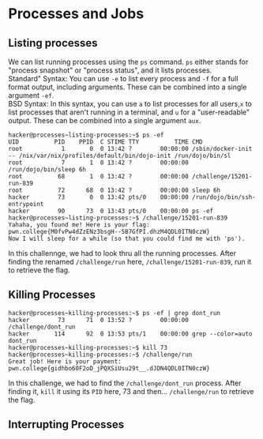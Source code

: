 # Processes and Jobs

## Listing processes

We can list running processes using the `ps` command.
`ps` either stands for "process snapshot" or "process status", and it lists processes.
<br>
Standard" Syntax: You can use `-e` to list every process and `-f` for a full format output, including arguments. These can be combined into a single argument `-ef`.
<br>
BSD Syntax: In this syntax, you can use `a` to list processes for all users,`x` to list processes that aren't running in a terminal, and `u` for a "user-readable" output. These can be combined into a single argument `aux`.

```
hacker@processes~listing-processes:~$ ps -ef
UID          PID    PPID  C STIME TTY          TIME CMD
root           1       0  0 13:42 ?        00:00:00 /sbin/docker-init -- /nix/var/nix/profiles/default/bin/dojo-init /run/dojo/bin/sl
root           7       1  0 13:42 ?        00:00:00 /run/dojo/bin/sleep 6h
root          68       1  0 13:42 ?        00:00:00 /challenge/15201-run-839
root          72      68  0 13:42 ?        00:00:00 sleep 6h
hacker        73       0  0 13:42 pts/0    00:00:00 /run/dojo/bin/ssh-entrypoint
hacker        90      73  0 13:43 pts/0    00:00:00 ps -ef
hacker@processes~listing-processes:~$ /challenge/15201-run-839
Yahaha, you found me! Here is your flag:
pwn.college{M0fvPw4dZzENz3bsgH--5B7GfPI.dhzM4QDL0ITN0czW}
Now I will sleep for a while (so that you could find me with 'ps').
```

In this challennge, we had to look thru all the running processes.
After finding the renamed `/challenge/run` here, `/challenge/15201-run-839`, 
run it to retrieve the flag.

## Killing Processes

```
hacker@processes~killing-processes:~$ ps -ef | grep dont_run
hacker        73      71  0 13:52 ?        00:00:00 /challenge/dont_run
hacker       114      92  0 13:53 pts/1    00:00:00 grep --color=auto dont_run
hacker@processes~killing-processes:~$ kill 73
hacker@processes~killing-processes:~$ /challenge/run
Great job! Here is your payment:
pwn.college{gidhbo60F2oD_jPQXSiUsu29t__.dJDN4QDL0ITN0czW}
```

In this challenge, we had to find the `/challenge/dont_run` process.
After finding it, `kill` it using its `PID` here, 73 and then...
`/challenge/run` to retrieve the flag.

## Interrupting Processes

